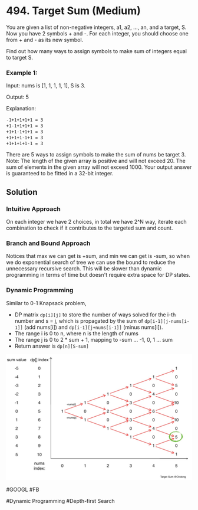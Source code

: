 # 494. Target Sum (Medium)

You are given a list of non-negative integers, a1, a2, ..., an, and a target, S. Now you have 2 symbols + and -. For each integer, you should choose one from + and - as its new symbol.

Find out how many ways to assign symbols to make sum of integers equal to target S.

### Example 1:

Input: nums is [1, 1, 1, 1, 1], S is 3.

Output: 5

Explanation: 
```
-1+1+1+1+1 = 3
+1-1+1+1+1 = 3
+1+1-1+1+1 = 3
+1+1+1-1+1 = 3
+1+1+1+1-1 = 3
```

There are 5 ways to assign symbols to make the sum of nums be target 3.
Note:
The length of the given array is positive and will not exceed 20.
The sum of elements in the given array will not exceed 1000.
Your output answer is guaranteed to be fitted in a 32-bit integer.

## Solution
### Intuitive Approach
On each integer we have 2 choices, in total we have 2^N  way, iterate each combination to check if it contributes to the targeted sum and count.

### Branch and Bound Approach
Notices that max we can get is +sum, and min we can get is -sum, so when we do exponential search of tree we can use the bound to reduce the unnecessary recursive search. This will be slower than dynamic programming in terms of time but doesn't require extra space for DP states.

### Dynamic Programming
Similar to 0-1 Knapsack problem, 
- DP matrix `dp[i][j]` to store the number of ways solved for the i-th number and s = j, which is propagated by the sum of `dp[i-1][j-nums[i-1]]` (add nums[i]) and `dp[i-1][j+nums[i-1]]` (minus nums[i]).
- The range i is 0 to n, where n is the length of nums
- The range j is 0 to 2 * sum + 1, mapping to -sum ... -1, 0, 1 ... sum
- Return answer is `dp[n][S-sum]`

![Pic](find_target_sum_ways.jpg)

#GOOGL #FB

#Dynamic Programming #Depth-first Search
